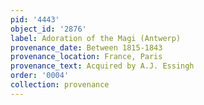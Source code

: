```yaml
---
pid: '4443'
object_id: '2876'
label: Adoration of the Magi (Antwerp)
provenance_date: Between 1815-1843
provenance_location: France, Paris
provenance_text: Acquired by A.J. Essingh
order: '0004'
collection: provenance
---
```

